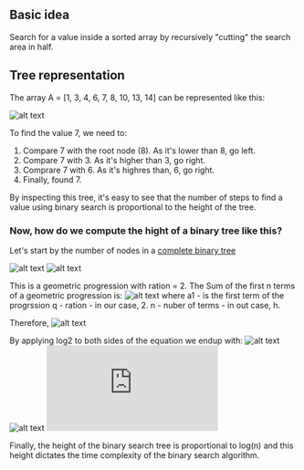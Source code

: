 ## Basic idea
Search for a value inside a sorted array by recursively "cutting" the search area in half.

## Tree representation

The array A = [1, 3, 4, 6, 7, 8, 10, 13, 14] can be represented like this:

![alt text](https://en.wikipedia.org/wiki/Binary_search_tree#/media/File:Binary_search_tree.svg)

To find the value 7, we need to:

1. Compare 7 with the root node (8). As it's lower than 8, go left.
2. Compare 7 with 3. As it's higher than 3, go right.
3. Comprare 7 with 6. As it's highres than, 6, go right.
4. Finally, found 7.

By inspecting this tree, it's easy to see that the number of steps to find a value using binary search is proportional to the
height of the tree.

### Now, how do we compute the hight of a binary tree like this?

Let's start by the number of nodes in a [complete binary tree](https://web.cecs.pdx.edu/~sheard/course/Cs163/Doc/FullvsComplete.html)

![alt text](https://latex.codecogs.com/svg.latex?n&space;=&space;2^0&space;&plus;&space;2^1&space;&plus;&space;...&space;2^n)
![alt text](https://latex.codecogs.com/svg.latex?n&space;=&space;\sum_{k=0}^{h}{x^{k-1}}&space;$)

This is a geometric progression with ration = 2.
The Sum of the first n terms of a geometric progression is:
![alt text](https://latex.codecogs.com/svg.latex?Sn&space;=&space;a_1&space;*&space;(q^n&space;-&space;1)&space;/&space;(q&space;-&space;1))
where 
a1 - is the first term of the progrssion
q - ration - in our case, 2.
n - nuber of terms - in out case, h.

Therefore, ![alt text](https://latex.codecogs.com/svg.latex?n&space;=&space;2^h&space;-&space;1)

By applying log2 to both sides of the equation we endup with:
![alt text](https://latex.codecogs.com/svg.latex?2^h&space;=&space;n&space;&plus;&space;1)
![alt text](https://latex.codecogs.com/svg.latex?log_2(2^h)&space;=&space;log_2(n&plus;1))
![alt text](https://latex.codecogs.com/svg.latex?h&space;=&space;log_2(n&plus;1))

Finally, the height of the binary search tree is proportional to log(n) and this height dictates the time complexity of the binary search algorithm.
